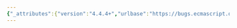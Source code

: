 ```yaml
---
{"_attributes":{"version":"4.4.4+","urlbase":"https://bugs.ecmascript.org/","maintainer":"dherman@mozilla.com"},"bug":{"bug_id":3926,"creation_ts":"2015-02-14 08:29:00 -0800","short_desc":"19.4.3.1 Symbol.prototype.constructor: Typo \"%SymbolPrototype%\"","delta_ts":"2015-02-19 19:10:55 -0800","product":"Draft for 6th Edition","component":"editorial issue","version":"Rev 33: February 12, 2015 Draft","rep_platform":"All","op_sys":"All","bug_status":"RESOLVED","resolution":"FIXED","priority":"Normal","bug_severity":"normal","everconfirmed":true,"reporter":{"uid":"andrebargull","name":"André Bargull"},"assigned_to":{"uid":"allen","name":"Allen Wirfs-Brock"},"long_desc":[{"commentid":12657,"comment_count":0,"who":{"uid":"andrebargull","name":"André Bargull"},"bug_when":"2015-02-14 08:29:22 -0800","thetext":"19.4.3.1 Symbol.prototype.constructor\n\nChange \"%SymbolPrototype%\" to \"%Symbol%\"."},{"commentid":12697,"comment_count":1,"who":{"uid":"allen","name":"Allen Wirfs-Brock"},"bug_when":"2015-02-14 16:40:08 -0800","thetext":"fixed in rev34 editor's draft"},{"commentid":13045,"comment_count":2,"who":{"uid":"allen","name":"Allen Wirfs-Brock"},"bug_when":"2015-02-19 19:10:55 -0800","thetext":"fixed in rev34"}]}}
---
```

